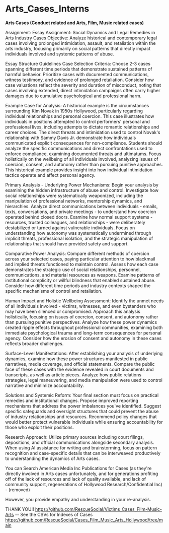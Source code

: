 # Arts_Cases_Interns
<b>Arts Cases (Conduct related and Arts, Film, Music related cases)</b>

Assignment:
Essay Assignment: Social Dynamics and Legal Remedies in Arts Industry Cases
Objective: Analyze historical and contemporary legal cases involving prolonged intimidation, assault, and retaliation within the arts industry, focusing primarily on social patterns that directly impact individuals involved and systemic patterns of abuse.

Essay Structure Guidelines
Case Selection Criteria: Choose 2-3 cases spanning different time periods that demonstrate sustained patterns of harmful behavior. Prioritize cases with documented communications, witness testimony, and evidence of prolonged retaliation. Consider how case valuations reflect the severity and duration of misconduct, noting that cases involving extended, direct intimidation campaigns often carry higher damages due to cumulative psychological and professional harm.

Example Case for Analysis: A historical example is the circumstances surrounding Kim Novak in 1950s Hollywood, particularly regarding individual relationships and personal coercion. This case illustrates how individuals in positions attempted to control performers' personal and professional lives, including attempts to dictate romantic relationships and career choices. The direct threats and intimidation used to control Novak's relationship with Sammy Davis Jr. demonstrate how individuals communicated explicit consequences for non-compliance. Students should analyze the specific communications and direct confrontations used to enforce compliance, examining documented threats and ultimatums. Focus holistically on the wellbeing of all individuals involved, analyzing issues of coercion, consent, and autonomy rather than pursuing punitive approaches. This historical example provides insight into how individual intimidation tactics operate and affect personal agency.

Primary Analysis - Underlying Power Mechanisms: Begin your analysis by examining the hidden infrastructure of abuse and control. Investigate how social relationships were systematically weaponized, including the manipulation of professional networks, mentorship dynamics, and hierarchies. Analyze direct communications between individuals - emails, texts, conversations, and private meetings - to understand how coercion operated behind closed doors. Examine how normal support systems - resources, trusted colleagues, and relationships - were deliberately destabilized or turned against vulnerable individuals. Focus on understanding how autonomy was systematically undermined through implicit threats, professional isolation, and the strategic manipulation of relationships that should have provided safety and support.

Comparative Power Analysis: Compare different methods of coercion across your selected cases, paying particular attention to how blackmail and implied threats functioned to maintain control. Assess how each case demonstrates the strategic use of social relationships, personnel, communications, and material resources as weapons. Examine patterns of institutional complicity or willful blindness that enabled sustained abuse. Consider how different time periods and industry contexts shaped the specific mechanisms of control and retaliation.

Human Impact and Holistic Wellbeing Assessment: Identify the unmet needs of all individuals involved - victims, witnesses, and even bystanders who may have been silenced or compromised. Approach this analysis holistically, focusing on issues of coercion, consent, and autonomy rather than pursuing punitive perspectives. Analyze how these power dynamics created ripple effects throughout professional communities, examining both immediate psychological trauma and long-term consequences for personal agency. Consider how the erosion of consent and autonomy in these cases reflects broader challenges.

Surface-Level Manifestations: After establishing your analysis of underlying dynamics, examine how these power structures manifested in public narratives, media coverage, and official statements. Compare the public face of these cases with the evidence revealed in court documents and transcripts, as well as article pieces. Analyze how public relations strategies, legal maneuvering, and media manipulation were used to control narrative and minimize accountability.

Solutions and Systemic Reform: Your final section must focus on practical remedies and institutional changes. Propose improved reporting mechanisms that address the power imbalances you've identified. Suggest specific safeguards and oversight structures that could prevent the abuse of industry relationships and resources. Recommend policy changes that would better protect vulnerable individuals while ensuring accountability for those who exploit their positions.

Research Approach: Utilize primary sources including court filings, depositions, and official communications alongside secondary analysis. When using AI assistance for writing and brainstorming, focus on pattern recognition and case-specific details that can be interweaved productively to understanding the dynamics of Arts cases.

You can Search American Media Inc Publications for Cases (as they're directly involved in Arts cases unfortunately, and for generations profiting off of the lack of resources and lack of quality available, and lack of community support, regenerations of Hollywood Research/Confidential Inc) -
(removed)

However, you provide empathy and understanding in your re-analysis.

THANK YOU!!
https://github.com/RescueSocial/Victims_Cases_Film-Music-Arts -- See the CSVs for Indexes of Cases 
https://github.com/RescueSocial/Cases_Film_Music_Arts_Hollywood/tree/main
